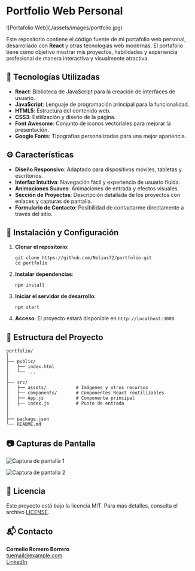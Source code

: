<h1>Portfolio Web Personal</h1>

<p>![Portafolio Web](./assets/images/portfolio.jpg)</p>

<p>Este repositorio contiene el código fuente de mi portafolio web personal, desarrollado con <strong>React</strong> y otras tecnologías web modernas. El portafolio tiene como objetivo mostrar mis proyectos, habilidades y experiencia profesional de manera interactiva y visualmente atractiva.</p>

<h2>🚀 Tecnologías Utilizadas</h2>
<ul>
  <li><strong>React</strong>: Biblioteca de JavaScript para la creación de interfaces de usuario.</li>
  <li><strong>JavaScript</strong>: Lenguaje de programación principal para la funcionalidad.</li>
  <li><strong>HTML5</strong>: Estructura del contenido web.</li>
  <li><strong>CSS3</strong>: Estilización y diseño de la página.</li>
  <li><strong>Font Awesome</strong>: Conjunto de iconos vectoriales para mejorar la presentación.</li>
  <li><strong>Google Fonts</strong>: Tipografías personalizadas para una mejor apariencia.</li>
</ul>

<h2>⚙️ Características</h2>
<ul>
  <li><strong>Diseño Responsivo</strong>: Adaptado para dispositivos móviles, tabletas y escritorios.</li>
  <li><strong>Interfaz Intuitiva</strong>: Navegación fácil y experiencia de usuario fluida.</li>
  <li><strong>Animaciones Suaves</strong>: Animaciones de entrada y efectos visuales.</li>
  <li><strong>Sección de Proyectos</strong>: Descripción detallada de los proyectos con enlaces y capturas de pantalla.</li>
  <li><strong>Formulario de Contacto</strong>: Posibilidad de contactarme directamente a través del sitio.</li>
</ul>

<h2>🔧 Instalación y Configuración</h2>
<ol>
  <li><strong>Clonar el repositorio</strong>:
    <pre><code>git clone https://github.com/Nelius72/portfolio.git
cd portfolio</code></pre>
  </li>
  <li><strong>Instalar dependencias</strong>:
    <pre><code>npm install</code></pre>
  </li>
  <li><strong>Iniciar el servidor de desarrollo</strong>:
    <pre><code>npm start</code></pre>
  </li>
  <li><strong>Acceso</strong>: El proyecto estará disponible en <code>http://localhost:3000</code>.</li>
</ol>

<h2>📁 Estructura del Proyecto</h2>
<pre><code>portfolio/
│
├── public/
│   ├── index.html
│   └── ...
│
├── src/
│   ├── assets/           # Imágenes y otros recursos
│   ├── components/       # Componentes React reutilizables
│   ├── App.js            # Componente principal
│   ├── index.js          # Punto de entrada
│   
│
├── package.json
└── README.md
</code></pre>

<h2>📷 Capturas de Pantalla</h2>
<p><img src="URL_DE_TU_IMAGEN" alt="Captura de pantalla 1" /></p>
<p><img src="URL_DE_TU_IMAGEN" alt="Captura de pantalla 2" /></p>

<h2>📝 Licencia</h2>
<p>Este proyecto está bajo la licencia MIT. Para más detalles, consulta el archivo <a href="LICENSE">LICENSE</a>.</p>

<h2>📬 Contacto</h2>
<p><strong>Cornelio Romero Borrero</strong><br>
<a href="mailto:tuemail@example.com">tuemail@example.com</a><br>
<a href="URL_DE_TU_PERFIL">LinkedIn</a></p>
